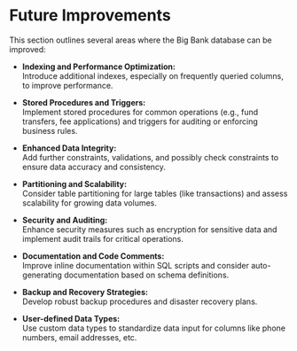 # Future Improvements

This section outlines several areas where the Big Bank database can be improved:

- **Indexing and Performance Optimization:**  
  Introduce additional indexes, especially on frequently queried columns, to improve performance.

- **Stored Procedures and Triggers:**  
  Implement stored procedures for common operations (e.g., fund transfers, fee applications) and triggers for auditing or enforcing business rules.

- **Enhanced Data Integrity:**  
  Add further constraints, validations, and possibly check constraints to ensure data accuracy and consistency.

- **Partitioning and Scalability:**  
  Consider table partitioning for large tables (like transactions) and assess scalability for growing data volumes.

- **Security and Auditing:**  
  Enhance security measures such as encryption for sensitive data and implement audit trails for critical operations.

- **Documentation and Code Comments:**  
  Improve inline documentation within SQL scripts and consider auto-generating documentation based on schema definitions.

- **Backup and Recovery Strategies:**  
  Develop robust backup procedures and disaster recovery plans.

- **User-defined Data Types:**  
  Use custom data types to standardize data input for columns like phone numbers, email addresses, etc.
